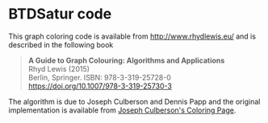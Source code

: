# BTDSatur code

This graph coloring code is available from http://www.rhydlewis.eu/ and is described in the following book

> **A Guide to Graph Colouring: Algorithms and Applications**<br>
> Rhyd Lewis (2015)<br>
> Berlin, Springer. ISBN: 978-3-319-25728-0 <br>
> https://doi.org/10.1007/978-3-319-25730-3

The algorithm is due to Joseph Culberson and Dennis Papp and the original implementation is available from [Joseph Culberson's Coloring Page](http://webdocs.cs.ualberta.ca/~joe/Coloring/).